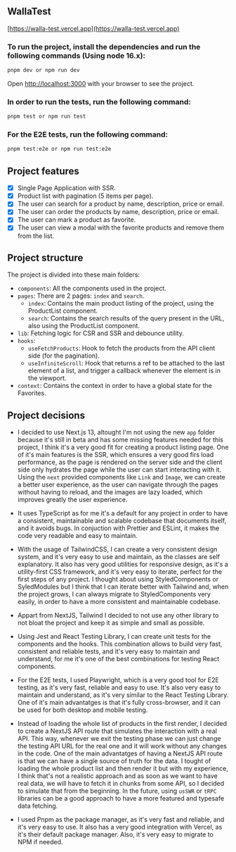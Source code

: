 ## WallaTest

[https://walla-test.vercel.app](https://walla-test.vercel.app)

### To run the project, install the dependencies and run the following commands (Using node 16.x):

```bash
pnpm dev or npm run dev
```

Open [http://localhost:3000](http://localhost:3000) with your browser to see the project.

### In order to run the tests, run the following command:

```bash
pnpm test or npm run test
```

### For the E2E tests, run the following command:

```bash
pnpm test:e2e or npm run test:e2e
```

## Project features

- [x] Single Page Application with SSR.
- [x] Product list with pagination (5 items per page).
- [x] The user can search for a product by name, description, price or email.
- [x] The user can order the products by name, description, price or email.
- [x] The user can mark a product as favorite.
- [x] The user can view a modal with the favorite products and remove them from the list.

## Project structure

The project is divided into these main folders:

- `components`: All the components used in the project.
- `pages`: There are 2 pages: `index` and `search`.
    - `index`: Contains the main product listing of the project, using the ProductList component.
    - `search`: Contains the search results of the query present in the URL, also using the ProductList component.
- `lib`: Fetching logic for CSR and SSR and debounce utility.
- `hooks`:
  - `useFetchProducts`: Hook to fetch the products from the API client side (for the pagination).
  - `useInfiniteScroll`: Hook that returns a ref to be attached to the last element of a list, and trigger a callback whenever the element is in the viewport.
- `context`: Contains the context in order to have a global state for the Favorites.

## Project decisions

- I decided to use Next.js 13, altought I'm not using the new `app` folder because it's still in beta and has some missing features needed for this project, I think it's a very good fit for creating a product listing page. One of it's main features is the SSR, which ensures a very good firs load performance, as the page is rendered on the server side and the client side only hydrates the page while the user can start interacting with it. Using the `next` provided components like `Link` and `Image`, we can create a better user experience, as the user can navigate through the pages without having to reload, and the images are lazy loaded, which improves greatly the user experience.

- It uses TypeScript as for me it's a default for any project in order to have a consistent, maintainable and scalable codebase that documents itself, and it avoids bugs. In conjuction with Prettier and ESLint, it makes the code very readable and easy to maintain.

- With the usage of TailwindCSS, I can create a very consistent design system, and it's very easy to use and maintain, as the classes are self explanatory. It also has very good utilities for responsive design, as it's a utility-first CSS framework, and it's very easy to iterate, perfect for the first steps of any project. I thought about using StyledComponents or SyledModules but I think that I can iterate better with Tailwind and, when the project grows, I can always migrate to StyledComponents very easily, in order to have a more consistent and maintainable codebase.

- Appart from NextJS, Tailwind I decided to not use any other library to not bloat the project and keep it as simple and small as possible.

- Using Jest and React Testing Library, I can create unit tests for the components and the hooks. This combination allows to build very fast, consistent and reliable tests, and it's very easy to maintain and understand, for me it's one of the best combinations for testing React components.

- For the E2E tests, I used Playwright, which is a very good tool for E2E testing, as it's very fast, reliable and easy to use. It's also very easy to maintain and understand, as it's very similar to the React Testing Library. One of it's main advantatges is that it's fully cross-browser, and it can be used for both desktop and mobile testing.

- Instead of loading the whole list of products in the first render, I decided to create a NextJS API route that simulates the interaction with a real API. This way, whenever we exit the testing phase we can just change the testing API URL for the real one and it will work without any changes in the code. One of the main advantatges of having a NextJS API route is that we can have a single source of truth for the data. I tought of loading the whole product list and then render it but with my experience, I think that's not a realistic approach and as soon as we want to have real data, we will have to fetch it in chunks from some API, so I decided to simulate that from the beginning. In the future, using `usSWR` or `tRPC` libraries can be a good approach to have a more featured and typesafe data fetching.

- I used Pnpm as the package manager, as it's very fast and reliable, and it's very easy to use. It also has a very good integration with Vercel, as it's their default package manager. Also, it's very easy to migrate to NPM if needed.

